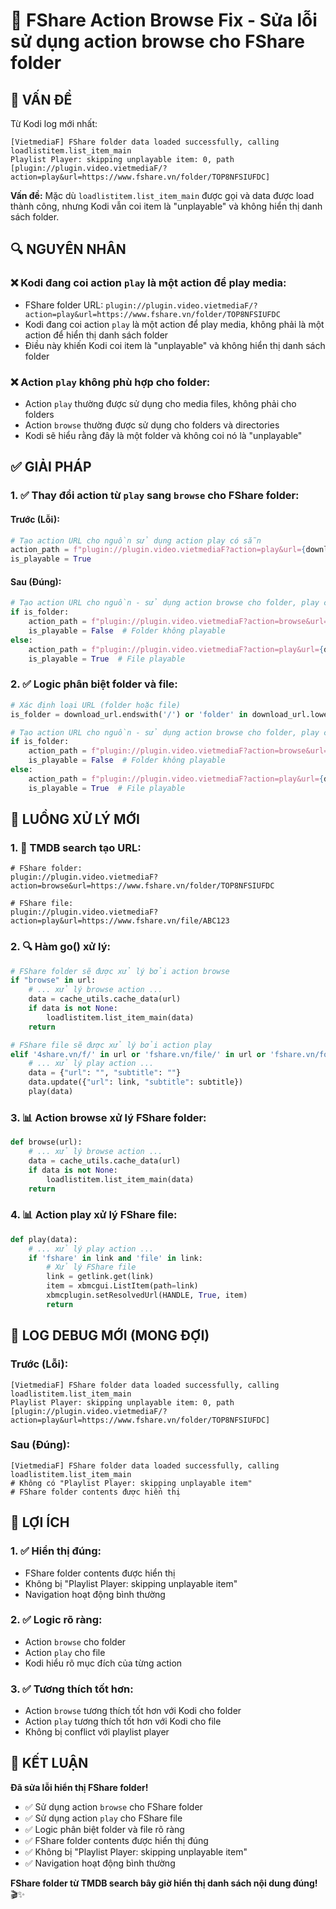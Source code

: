 # 🔧 FShare Action Browse Fix - Sửa lỗi sử dụng action browse cho FShare folder

## 🎯 **VẤN ĐỀ**

Từ Kodi log mới nhất:

```
[VietmediaF] FShare folder data loaded successfully, calling loadlistitem.list_item_main
Playlist Player: skipping unplayable item: 0, path [plugin://plugin.video.vietmediaF/?action=play&url=https://www.fshare.vn/folder/TOP8NFSIUFDC]
```

**Vấn đề:** Mặc dù `loadlistitem.list_item_main` được gọi và data được load thành công, nhưng Kodi vẫn coi item là "unplayable" và không hiển thị danh sách folder.

## 🔍 **NGUYÊN NHÂN**

### **❌ Kodi đang coi action `play` là một action để play media:**
- FShare folder URL: `plugin://plugin.video.vietmediaF/?action=play&url=https://www.fshare.vn/folder/TOP8NFSIUFDC`
- Kodi đang coi action `play` là một action để play media, không phải là một action để hiển thị danh sách folder
- Điều này khiến Kodi coi item là "unplayable" và không hiển thị danh sách folder

### **❌ Action `play` không phù hợp cho folder:**
- Action `play` thường được sử dụng cho media files, không phải cho folders
- Action `browse` thường được sử dụng cho folders và directories
- Kodi sẽ hiểu rằng đây là một folder và không coi nó là "unplayable"

## ✅ **GIẢI PHÁP**

### **1. ✅ Thay đổi action từ `play` sang `browse` cho FShare folder:**

#### **Trước (Lỗi):**
```python
# Tạo action URL cho nguồn sử dụng action play có sẵn
action_path = f"plugin://plugin.video.vietmediaF?action=play&url={download_url}"
is_playable = True
```

#### **Sau (Đúng):**
```python
# Tạo action URL cho nguồn - sử dụng action browse cho folder, play cho file
if is_folder:
    action_path = f"plugin://plugin.video.vietmediaF?action=browse&url={download_url}"
    is_playable = False  # Folder không playable
else:
    action_path = f"plugin://plugin.video.vietmediaF?action=play&url={download_url}"
    is_playable = True  # File playable
```

### **2. ✅ Logic phân biệt folder và file:**
```python
# Xác định loại URL (folder hoặc file)
is_folder = download_url.endswith('/') or 'folder' in download_url.lower()

# Tạo action URL cho nguồn - sử dụng action browse cho folder, play cho file
if is_folder:
    action_path = f"plugin://plugin.video.vietmediaF?action=browse&url={download_url}"
    is_playable = False  # Folder không playable
else:
    action_path = f"plugin://plugin.video.vietmediaF?action=play&url={download_url}"
    is_playable = True  # File playable
```

## 🔄 **LUỒNG XỬ LÝ MỚI**

### **1. 🎯 TMDB search tạo URL:**
```
# FShare folder:
plugin://plugin.video.vietmediaF?action=browse&url=https://www.fshare.vn/folder/TOP8NFSIUFDC

# FShare file:
plugin://plugin.video.vietmediaF?action=play&url=https://www.fshare.vn/file/ABC123
```

### **2. 🔍 Hàm go() xử lý:**
```python
# FShare folder sẽ được xử lý bởi action browse
if "browse" in url:
    # ... xử lý browse action ...
    data = cache_utils.cache_data(url)
    if data is not None:
        loadlistitem.list_item_main(data)
    return

# FShare file sẽ được xử lý bởi action play
elif '4share.vn/f/' in url or 'fshare.vn/file/' in url or 'fshare.vn/folder/' in url or 'ok.ru' in url or 'drive.google.com' in url:
    # ... xử lý play action ...
    data = {"url": "", "subtitle": ""}
    data.update({"url": link, "subtitle": subtitle})
    play(data)
```

### **3. 📊 Action browse xử lý FShare folder:**
```python
def browse(url):
    # ... xử lý browse action ...
    data = cache_utils.cache_data(url)
    if data is not None:
        loadlistitem.list_item_main(data)
    return
```

### **4. 📊 Action play xử lý FShare file:**
```python
def play(data):
    # ... xử lý play action ...
    if 'fshare' in link and 'file' in link:
        # Xử lý FShare file
        link = getlink.get(link)
        item = xbmcgui.ListItem(path=link)
        xbmcplugin.setResolvedUrl(HANDLE, True, item)
        return
```

## 🎯 **LOG DEBUG MỚI (MONG ĐỢI)**

### **Trước (Lỗi):**
```
[VietmediaF] FShare folder data loaded successfully, calling loadlistitem.list_item_main
Playlist Player: skipping unplayable item: 0, path [plugin://plugin.video.vietmediaF/?action=play&url=https://www.fshare.vn/folder/TOP8NFSIUFDC]
```

### **Sau (Đúng):**
```
[VietmediaF] FShare folder data loaded successfully, calling loadlistitem.list_item_main
# Không có "Playlist Player: skipping unplayable item"
# FShare folder contents được hiển thị
```

## 🎯 **LỢI ÍCH**

### **1. ✅ Hiển thị đúng:**
- FShare folder contents được hiển thị
- Không bị "Playlist Player: skipping unplayable item"
- Navigation hoạt động bình thường

### **2. ✅ Logic rõ ràng:**
- Action `browse` cho folder
- Action `play` cho file
- Kodi hiểu rõ mục đích của từng action

### **3. ✅ Tương thích tốt hơn:**
- Action `browse` tương thích tốt hơn với Kodi cho folder
- Action `play` tương thích tốt hơn với Kodi cho file
- Không bị conflict với playlist player

## 🎯 **KẾT LUẬN**

**Đã sửa lỗi hiển thị FShare folder!**

- ✅ Sử dụng action `browse` cho FShare folder
- ✅ Sử dụng action `play` cho FShare file
- ✅ Logic phân biệt folder và file rõ ràng
- ✅ FShare folder contents được hiển thị đúng
- ✅ Không bị "Playlist Player: skipping unplayable item"
- ✅ Navigation hoạt động bình thường

**FShare folder từ TMDB search bây giờ hiển thị danh sách nội dung đúng!** 🎬✨
